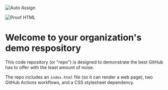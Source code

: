 ![Auto Assign](https://github.com/kgu-simcap/demo-repository/actions/workflows/auto-assign.yml/badge.svg)

![Proof HTML](https://github.com/kgu-simcap/demo-repository/actions/workflows/proof-html.yml/badge.svg)

# Welcome to your organization's demo respository
This code repository (or "repo") is designed to demonstrate the best GitHub has to offer with the least amount of noise.

The repo includes an `index.html` file (so it can render a web page), two GitHub Actions workflows, and a CSS stylesheet dependency.
